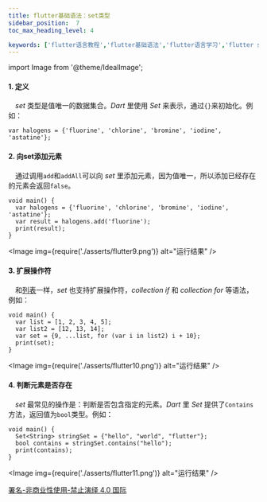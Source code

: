 ```yaml
---
title: flutter基础语法：set类型
sidebar_position:  7
toc_max_heading_level: 4

keywords: ['flutter语言教程','flutter基础语法','flutter语言学习','flutter set类型']
---
```


import Image from '@theme/IdealImage';

#### 1. 定义

 _set_ 类型是值唯一的数据集合。_Dart_ 里使用 _Set_ 来表示，通过`{}`来初始化。例如：

    var halogens = {'fluorine', 'chlorine', 'bromine', 'iodine', 'astatine'};

#### 2. 向set添加元素

 通过调用`add`和`addAll`可以向 _set_ 里添加元素，因为值唯一，所以添加已经存在的元素会返回`false`。

    void main() {
      var halogens = {'fluorine', 'chlorine', 'bromine', 'iodine', 'astatine'};
      var result = halogens.add('fluorine');
      print(result);
    }

<Image img={require('./asserts/flutter9.png')} alt="运行结果" /><br />

#### 3. 扩展操作符

 和[列表](./lists)一样，_set_ 也支持扩展操作符，_collection if_ 和 _collection for_ 等语法，例如：

    void main() {
      var list = [1, 2, 3, 4, 5];
      var list2 = [12, 13, 14];
      var set = {9, ...list, for (var i in list2) i + 10};
      print(set);
    }

<Image img={require('./asserts/flutter10.png')} alt="运行结果" /><br />

#### 4. 判断元素是否存在

 _set_ 最常见的操作是：判断是否包含指定的元素。_Dart_ 里 _Set_ 提供了`Contains`方法，返回值为`bool`类型。例如：

    void main() {
      Set<String> stringSet = {"hello", "world", "flutter"};
      bool contains = stringSet.contains("hello");
      print(contains);
    }

<Image img={require('./asserts/flutter11.png')} alt="运行结果" /><br />

[署名-非商业性使用-禁止演绎 4.0 国际](https://creativecommons.org/licenses/by-nc-nd/4.0/deed.zh)
